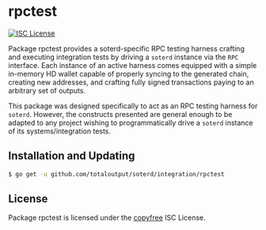 rpctest
=======

[![ISC License](http://img.shields.io/badge/license-ISC-blue.svg)](http://copyfree.org)

Package rpctest provides a soterd-specific RPC testing harness crafting and
executing integration tests by driving a `soterd` instance via the `RPC`
interface. Each instance of an active harness comes equipped with a simple
in-memory HD wallet capable of properly syncing to the generated chain,
creating new addresses, and crafting fully signed transactions paying to an
arbitrary set of outputs.

This package was designed specifically to act as an RPC testing harness for
`soterd`. However, the constructs presented are general enough to be adapted to
any project wishing to programmatically drive a `soterd` instance of its
systems/integration tests.

## Installation and Updating

```bash
$ go get -u github.com/totaloutput/soterd/integration/rpctest
```

## License

Package rpctest is licensed under the [copyfree](http://copyfree.org) ISC
License.

